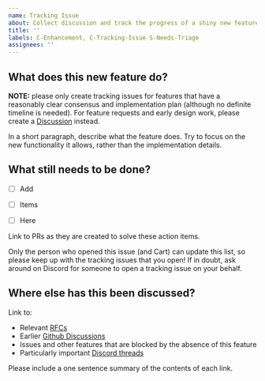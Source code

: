 ```yaml
---
name: Tracking Issue
about: Collect discussion and track the progress of a shiny new feature
title: ''
labels: C-Enhancement, C-Tracking-Issue S-Needs-Triage
assignees: ''
---
```


## What does this new feature do?

**NOTE:** please only create tracking issues for features that have a reasonably clear consensus and implementation plan (although no definite timeline is needed).
For feature requests and early design work, please create a [Discussion](https://github.com/bevyengine/bevy/discussions) instead.

In a short paragraph, describe what the feature does.
Try to focus on the new functionality it allows, rather than the implementation details.

## What still needs to be done?

- [ ] Add

- [ ] Items

- [ ] Here

Link to PRs as they are created to solve these action items.

Only the person who opened this issue (and Cart) can update this list, so please keep up with the tracking issues that you open!
If in doubt, ask around on Discord for someone to open a tracking issue on your behalf.

## Where else has this been discussed?

Link to:

- Relevant [RFCs](https://github.com/bevyengine/rfcs)
- Earlier [Github Discussions](https://github.com/bevyengine/bevy/discussions)
- Issues and other features that are blocked by the absence of this feature
- Particularly important [Discord threads](https://discord.gg/bevy)

Please include a one sentence summary of the contents of each link.
